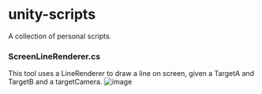 # unity-scripts
A collection of personal scripts.

### ScreenLineRenderer.cs
This tool uses a LineRenderer to draw a line on screen, given a TargetA and TargetB and a targetCamera.
![image](https://user-images.githubusercontent.com/6723718/153814702-36197f80-b581-4924-ba31-bd90338219dc.png)
